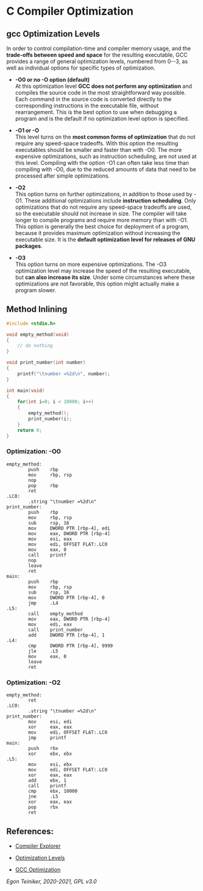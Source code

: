 # C Compiler Optimization

## gcc Optimization Levels

In order to control compilation-time and compiler memory usage, and the **trade-offs between speed and space** for the resulting executable, GCC provides a range of general optimization levels, numbered from 0--3, as well as individual options for specific types of optimization.

* **-O0 or no -O option (default)**\
At this optimization level **GCC does not perform any optimization** and compiles the source code in the most straightforward way possible. Each command in the source code is converted directly to the corresponding instructions in the executable file, without rearrangement. This is the best option to use when debugging a program and is the default if no optimization level option is specified.

* **-O1 or -O**\
This level turns on the **most common forms of optimization** that do not require any speed-space tradeoffs. With this option the resulting executables should be smaller and faster than with -O0. The more expensive optimizations, such as instruction scheduling, are not used at this level. Compiling with the option -O1 can often take less time than compiling with -O0, due to the reduced amounts of data that need to be processed after simple optimizations.

* **-O2**\
This option turns on further optimizations, in addition to those used by -O1. These additional optimizations include **instruction scheduling**. Only optimizations that do not require any speed-space tradeoffs are used, so the executable should not increase in size. The compiler will take longer to compile programs and require more memory than with -O1. This option is generally the best choice for deployment of a program, because it provides maximum optimization without increasing the executable size. It is the **default optimization level for releases of GNU packages**.

* **-O3**\
This option turns on more expensive optimizations. The -O3 optimization level may increase the speed of the resulting executable, but **can also increase its size**. Under some circumstances where these optimizations are not favorable, this option might actually make a program slower.


## Method Inlining

```C
#include <stdio.h>

void empty_method(void)
{
    // do nothing
}

void print_number(int number)
{
    printf("\tnumber =%2d\n", number);
}

int main(void)
{
    for(int i=0; i < 10000; i++)
    {
        empty_method();
        print_number(i);
    }
    return 0;
}
```

### Optimization: -O0

```
empty_method:
        push    rbp
        mov     rbp, rsp
        nop
        pop     rbp
        ret
.LC0:
        .string "\tnumber =%2d\n"
print_number:
        push    rbp
        mov     rbp, rsp
        sub     rsp, 16
        mov     DWORD PTR [rbp-4], edi
        mov     eax, DWORD PTR [rbp-4]
        mov     esi, eax
        mov     edi, OFFSET FLAT:.LC0
        mov     eax, 0
        call    printf
        nop
        leave
        ret
main:
        push    rbp
        mov     rbp, rsp
        sub     rsp, 16
        mov     DWORD PTR [rbp-4], 0
        jmp     .L4
.L5:
        call    empty_method
        mov     eax, DWORD PTR [rbp-4]
        mov     edi, eax
        call    print_number
        add     DWORD PTR [rbp-4], 1
.L4:
        cmp     DWORD PTR [rbp-4], 9999
        jle     .L5
        mov     eax, 0
        leave
        ret
```


### Optimization: -O2

```
empty_method:
        ret
.LC0:
        .string "\tnumber =%2d\n"
print_number:
        mov     esi, edi
        xor     eax, eax
        mov     edi, OFFSET FLAT:.LC0
        jmp     printf
main:
        push    rbx
        xor     ebx, ebx
.L5:
        mov     esi, ebx
        mov     edi, OFFSET FLAT:.LC0
        xor     eax, eax
        add     ebx, 1
        call    printf
        cmp     ebx, 10000
        jne     .L5
        xor     eax, eax
        pop     rbx
        ret
```




## References:
* [Compiler Explorer](https://godbolt.org/)

* [Optimization Levels](https://www.linuxtopia.org/online_books/an_introduction_to_gcc/gccintro_49.html)
* [GCC Optimization](https://wiki.gentoo.org/wiki/GCC_optimization#-O)

*Egon Teiniker, 2020-2021, GPL v3.0* 
